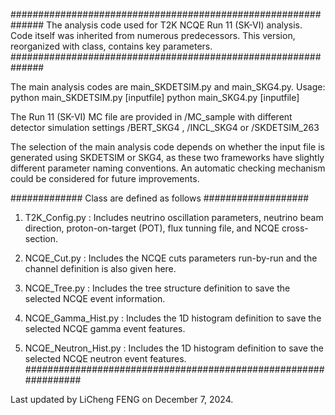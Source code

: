 ##############################################################
The analysis code used for T2K NCQE Run 11 (SK-VI) analysis.
Code itself was inherited from numerous predecessors.
This version, reorganized with class, contains key parameters.
##############################################################

The main analysis codes are main_SKDETSIM.py and main_SKG4.py.
Usage: python main_SKDETSIM.py [inputfile]
       python main_SKG4.py [inputfile]

The Run 11 (SK-VI) MC file are provided in /MC_sample
with different detector simulation settings 
/BERT_SKG4 , /INCL_SKG4 or /SKDETSIM_263

The selection of the main analysis code depends on whether 
the input file is generated using SKDETSIM or SKG4, as these 
two frameworks have slightly different parameter naming conventions. 
An automatic checking mechanism could be considered for future improvements.

############# Class are defined as follows ###################

1. T2K_Config.py : Includes neutrino oscillation parameters, 
                   neutrino beam direction, proton-on-target (POT),
                   flux tunning file, and NCQE cross-section.

2. NCQE_Cut.py   : Includes the NCQE cuts parameters run-by-run and
                   the channel definition is also given here.
           
3. NCQE_Tree.py  : Includes the tree structure definition to save
                   the selected NCQE event information.

4. NCQE_Gamma_Hist.py : Includes the 1D histogram definition to save
                        the selected NCQE gamma event features.

5. NCQE_Neutron_Hist.py : Includes the 1D histogram definition to save
                        the selected NCQE neutron event features.
################################################################

Last updated by LiCheng FENG on December 7, 2024.




